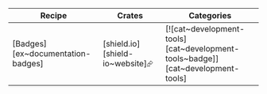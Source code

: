 | Recipe | Crates | Categories |
|--------|--------|------------|
| [Badges][ex~documentation-badges] | [shield.io][shield-io~website]⮳ | [![cat~development-tools][cat~development-tools~badge]][cat~development-tools] |

